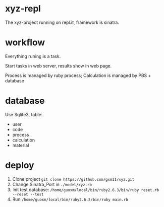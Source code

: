 # xyz-repl
The xyz-project running on repl.it, framework is sinatra.

# workflow
Everything runing is a task.

Start tasks in web server, results show in web page.

Process is managed by ruby process; Calculation is managed by PBS + database

# database
Use Sqlite3, table:
 - user
 - code
 - process
 - calculation
 - material

# deploy
1. Clone project `git clone https://github.com/gxm11/xyz.git`
2. Change Sinatra_Port in `./model/xyz.rb`
3. Init test database: `/home/guoxm/local/bin/ruby2.6.3/bin/ruby reset.rb --reset --test`
4. Run `/home/guoxm/local/bin/ruby2.6.3/bin/ruby main.rb`
